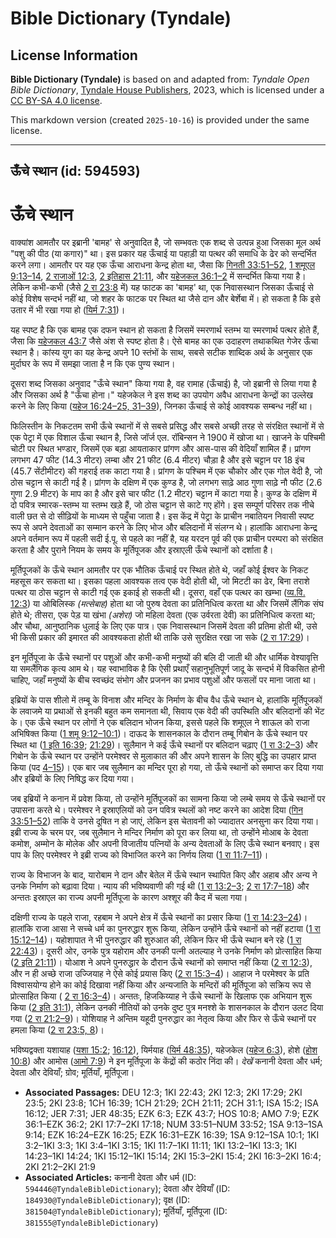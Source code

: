# Bible Dictionary (Tyndale)

## License Information

**Bible Dictionary (Tyndale)** is based on and adapted from: _Tyndale Open Bible Dictionary_, [Tyndale House Publishers](https://tyndaleopenresources.com/), 2023, which is licensed under a [CC BY-SA 4.0 license](https://creativecommons.org/licenses/by-sa/4.0/legalcode.en).

This markdown version (created `2025-10-16`) is provided under the same license.



--------------------------------

## ऊँचे स्थान (id: 594593)

ऊँचे स्थान
==========

वाक्यांश आमतौर पर इब्रानी 'बामह' से अनुवादित है, जो सम्भवतः एक शब्द से उत्पन्न हुआ जिसका मूल अर्थ "पशु की पीठ (या कगार)" था। इस प्रकार यह ऊँचाई या पहाड़ी या पत्थर की समाधि के ढेर को सन्दर्भित करने लगा। आमतौर पर यह एक ऊँचा आराधना केन्द्र होता था, जैसा कि [गिनती 33:51–52](https://ref.ly/Num33:51-Num33:52), [1 शमूएल 9:13–14](https://ref.ly/1Sam9:13-1Sam9:14), [2 राजाओं 12:3](https://ref.ly/2Kgs12:3), [2 इतिहास 21:11](https://ref.ly/2Chr21:11), और [यहेजकल 36:1–2](https://ref.ly/Ezek36:1-Ezek36:2) में सन्दर्भित किया गया है। लेकिन कभी\-कभी (जैसे [2 रा 23:8](https://ref.ly/2Kgs23:8) में) यह फाटक का 'बामह' था, एक निवासस्थान जिसका ऊँचाई से कोई विशेष सन्दर्भ नहीं था, जो शहर के फाटक पर स्थित था जैसे दान और बेर्शेबा में। हो सकता है कि इसे उतार में भी रखा गया हो ([यिर्म 7:31](https://ref.ly/Jer7:31))।

यह स्पष्ट है कि एक बामह एक दफन स्थान हो सकता है जिसमें स्मरणार्थ स्तम्भ या स्मरणार्थ पत्थर होते हैं, जैसा कि [यहेजकल 43:7](https://ref.ly/Ezek43:7) जैसे अंश से स्पष्ट होता है। ऐसे बामह का एक उदाहरण तथाकथित गेजेर ऊँचा स्थान है। कांस्य युग का यह केन्द्र अपने 10 स्तंभों के साथ, सबसे सटीक शाब्दिक अर्थ के अनुसार एक मुर्दाघर के रूप में समझा जाता है न कि एक पुण्य स्थान।

दूसरा शब्द जिसका अनुवाद "ऊँचे स्थान" किया गया है, वह रामाह (ऊँचाई) है, जो इब्रानी से लिया गया है और जिसका अर्थ है "ऊँचा होना।" यहेजकेल ने इस शब्द का उपयोग अवैध आराधना केन्द्रों का उल्लेख करने के लिए किया ([यहेज 16:24–25, 31–39](https://ref.ly/Ezek16:24-Ezek16:25,Ezek16:31-Ezek16:39)), जिनका ऊँचाई से कोई आवश्यक सम्बन्ध नहीं था।

फिलिस्तीन के निकटतम सभी ऊँचे स्थानों में से सबसे प्रसिद्ध और सबसे अच्छी तरह से संरक्षित स्थानों में से एक पेट्रा में एक विशाल ऊँचा स्थान है, जिसे जॉर्ज एल. रॉबिन्सन ने 1900 में खोजा था। खाजने के पश्चिमी चोटी पर स्थित भण्डार, जिसमें एक बड़ा आयताकार प्रांगण और आस\-पास की वेदियाँ शामिल हैं। प्रांगण लगभग 47 फीट (14\.3 मीटर) लम्बा और 21 फीट (6\.4 मीटर) चौड़ा है और इसे चट्टान पर 18 इंच (45\.7 सेंटीमीटर) की गहराई तक काटा गया है। प्रांगण के पश्चिम में एक चौकोर और एक गोल वेदी है, जो ठोस चट्टान से काटी गई है। प्रांगण के दक्षिण में एक कुण्ड है, जो लगभग साढ़े आठ गुणा साढ़े नौ फीट (2\.6 गुणा 2\.9 मीटर) के माप का है और इसे चार फीट (1\.2 मीटर) चट्टान में काटा गया है। कुण्ड के दक्षिण में दो पवित्र स्मारक\-स्तम्भ या स्तम्भ खड़े हैं, जो ठोस चट्टान से काटे गए होंगे। इस सम्पूर्ण परिसर तक नीचे वाली छत से दो सीढ़ियों के माध्यम से पहुँचा जाता है। इस केंद्र में पेट्रा के प्राचीन नबातियन निवासी स्पष्ट रूप से अपने देवताओं का सम्मान करने के लिए भोज और बलिदानों में संलग्न थे। हालांकि आराधना केन्द्र अपने वर्तमान रूप में पहली सदी ई.पू. से पहले का नहीं है, यह यरदन पूर्व की एक प्राचीन परम्परा को संरक्षित करता है और पुराने नियम के समय के मूर्तिपूजक और इस्राएली ऊँचे स्थानों को दर्शाता है।

मूर्तिपूजकों के ऊँचे स्थान आमतौर पर एक भौतिक ऊँचाई पर स्थित होते थे, जहाँ कोई ईश्वर के निकट महसूस कर सकता था। इसका पहला आवश्यक तत्व एक वेदी होती थी, जो मिटटी का ढेर, बिना तराशे पत्थर या ठोस चट्टान से काटी गई एक इकाई हो सकती थी। दूसरा, वहाँ एक पत्थर का खम्भा ([व्य.वि. 12:3](https://ref.ly/Deut12:3)) या ओबिलिस्क *(*मत्सेबाह*)* होता था जो पुरुष देवता का प्रतिनिधित्व करता था और जिसमें लैंगिक संघ होते थे; तीसरा, एक पेड़ या खंभा *(*अशेरा*)* जो महिला देवता (एक उर्वरता देवी) का प्रतिनिधित्व करता था; और चौथा, आनुष्ठानिक धुलाई के लिए एक पात्र। एक निवासस्थान जिसमें देवता की प्रतिमा होती थी, उसे भी किसी प्रकार की इमारत की आवश्यकता होती थी ताकि उसे सुरक्षित रखा जा सके ([2 रा 17:29](https://ref.ly/2Kgs17:29))।

इन मूर्तिपूजा के ऊँचे स्थानों पर पशुओं और कभी\-कभी मनुष्यों की बलि दी जाती थी और धार्मिक वेश्यावृत्ति या समलैंगिक कृत्य आम थे। यह स्वाभाविक है कि ऐसी प्रथाएँ सहानुभूतिपूर्ण जादू के सन्दर्भ में विकसित होनी चाहिए, जहाँ मनुष्यों के बीच स्वच्छंद संभोग और प्रजनन का प्रभाव पशुओं और फसलों पर माना जाता था।

इब्रियों के पास शीलो में तम्बू के विनाश और मन्दिर के निर्माण के बीच वैध ऊँचे स्थान थे, हालांकि मूर्तिपूजकों के लवाजमे या प्रथाओं से इनकी बहुत कम समानता थी, सिवाय एक वेदी की उपस्थिति और बलिदानों की भेंट के। एक ऊँचे स्थान पर लोगों ने एक बलिदान भोजन किया, इससे पहले कि शमूएल ने शाऊल को राजा अभिषिक्त किया ([1 शमू 9:12–10:1](https://ref.ly/1Sam9:12-1Sam10:1))। दाऊद के शासनकाल के दौरान तम्बू गिबोन के ऊँचे स्थान पर स्थित था ([1 इति 16:39](https://ref.ly/1Chr16:39); [21:29](https://ref.ly/1Chr21:29))। सुलैमान ने कई ऊँचे स्थानों पर बलिदान चढ़ाए ([1 रा 3:2–3](https://ref.ly/1Kgs3:2-1Kgs3:3)) और गिबोन के ऊँचे स्थान पर उन्होंने परमेश्वर से मुलाकात की और अपने शासन के लिए बुद्धि का उपहार प्राप्त किया (पद [4–15](https://ref.ly/1Kgs3:4-1Kgs3:15))। एक बार जब सुलैमान का मन्दिर पूरा हो गया, तो ऊँचे स्थानों को समाप्त कर दिया गया और इब्रियों के लिए निषिद्ध कर दिया गया।

जब इब्रियों ने कनान में प्रवेश किया, तो उन्होंने मूर्तिपूजकों का सामना किया जो लम्बे समय से ऊँचे स्थानों पर उपासना करते थे। परमेश्वर ने इस्राएलियों को उन पवित्र स्थलों को नष्ट करने का आदेश दिया ([गिन 33:51–52](https://ref.ly/Num33:51-Num33:52)) ताकि वे उनसे दूषित न हो जाएं, लेकिन इस चेतावनी को ज्यादातर अनसुना कर दिया गया। इब्री राज्य के चरम पर, जब सुलैमान ने मन्दिर निर्माण को पूरा कर लिया था, तो उन्होंने मोआब के देवता कमोश, अम्मोन के मोलेक और अपनी विजातीय पत्नियों के अन्य देवताओं के लिए ऊँचे स्थान बनवाए। इस पाप के लिए परमेश्वर ने इब्री राज्य को विभाजित करने का निर्णय लिया ([1 रा 11:7–11](https://ref.ly/1Kgs11:7-1Kgs11:11))।

राज्य के विभाजन के बाद, यारोबाम ने दान और बेतेल में ऊँचे स्थान स्थापित किए और अहाब और अन्य ने उनके निर्माण को बढ़ावा दिया। न्याय की भविष्यवाणी की गई थी ([1 रा 13:2–3](https://ref.ly/1Kgs13:2-1Kgs13:3); [2 रा 17:7–18](https://ref.ly/2Kgs17:7-2Kgs17:18)) और अन्ततः इस्राएल का राज्य अपनी मूर्तिपूजा के कारण अश्शूर की कैद में चला गया।

दक्षिणी राज्य के पहले राजा, रहबाम ने अपने क्षेत्र में ऊँचे स्थानों का प्रसार किया ([1 रा 14:23–24](https://ref.ly/1Kgs14:23-1Kgs14:24))। हालांकि राजा आसा ने सच्चे धर्म का पुनरुद्धार शुरू किया, लेकिन उन्होंने ऊँचे स्थानों को नहीं हटाया ([1 रा 15:12–14](https://ref.ly/1Kgs15:12-1Kgs15:14))। यहोशापात ने भी पुनरुद्धार की शुरुआत की, लेकिन फिर भी ऊँचे स्थान बने रहे ([1 रा 22:43](https://ref.ly/1Kgs22:43))। दूसरी ओर, उनके पुत्र यहोराम और उनकी पत्नी अतल्याह ने उनके निर्माण को प्रोत्साहित किया ([2 इति 21:11](https://ref.ly/2Chr21:11))। योआश ने अपने पुनरुद्धार के दौरान ऊँचे स्थानों को समाप्त नहीं किया ([2 रा 12:3](https://ref.ly/2Kgs12:3)), और न ही अच्छे राजा उज्जियाह ने ऐसे कोई प्रयास किए ([2 रा 15:3–4](https://ref.ly/2Kgs15:3-2Kgs15:4))। आहाज ने परमेश्वर के प्रति विश्वासयोग्य होने का कोई दिखावा नहीं किया और अन्यजाति के मन्दिरों की मूर्तिपूजा को सक्रिय रूप से प्रोत्साहित किया ( [2 रा 16:3–4](https://ref.ly/2Kgs16:3-2Kgs16:4))। अन्ततः, हिजकिय्याह ने ऊँचे स्थानों के खिलाफ एक अभियान शुरू किया ([2 इति 31:1](https://ref.ly/2Chr31:1)), लेकिन उनकी नीतियों को उनके दुष्ट पुत्र मनश्शे के शासनकाल के दौरान उलट दिया गया ([2 रा 21:2–9](https://ref.ly/2Kgs21:2-2Kgs21:9))। योशियाह ने अन्तिम यहूदी पुनरुद्धार का नेतृत्व किया और फिर से ऊँचे स्थानों पर हमला किया ([2 रा 23:5, 8](https://ref.ly/2Kgs23:5,2Kgs23:8))।

भविष्यद्वक्ता यशायाह ([यशा 15:2](https://ref.ly/Isa15:2); [16:12](https://ref.ly/Isa16:12)), यिर्मयाह ([यिर्म 48:35](https://ref.ly/Jer48:35)), यहेजकेल ([यहेज 6:3](https://ref.ly/Ezek6:3)), होशे ([होश 10:8](https://ref.ly/Hos10:8)) और आमोस ([आमो 7:9](https://ref.ly/Amos7:9)) ने इन मूर्तिपूजा के केंद्रों की कठोर निंदा की। *देखें* कनानी देवता और धर्म; देवता और देवियाँ; ग्रोव; मूर्तियाँ, मूर्तिपूजा।

* **Associated Passages:** DEU 12:3; 1KI 22:43; 2KI 12:3; 2KI 17:29; 2KI 23:5; 2KI 23:8; 1CH 16:39; 1CH 21:29; 2CH 21:11; 2CH 31:1; ISA 15:2; ISA 16:12; JER 7:31; JER 48:35; EZK 6:3; EZK 43:7; HOS 10:8; AMO 7:9; EZK 36:1–EZK 36:2; 2KI 17:7–2KI 17:18; NUM 33:51–NUM 33:52; 1SA 9:13–1SA 9:14; EZK 16:24–EZK 16:25; EZK 16:31–EZK 16:39; 1SA 9:12–1SA 10:1; 1KI 3:2–1KI 3:3; 1KI 3:4–1KI 3:15; 1KI 11:7–1KI 11:11; 1KI 13:2–1KI 13:3; 1KI 14:23–1KI 14:24; 1KI 15:12–1KI 15:14; 2KI 15:3–2KI 15:4; 2KI 16:3–2KI 16:4; 2KI 21:2–2KI 21:9
* **Associated Articles:** कनानी देवता और धर्म (ID: `594446@TyndaleBibleDictionary`); देवता और देवियाँ (ID: `184930@TyndaleBibleDictionary`); वृक्ष (ID: `381504@TyndaleBibleDictionary`); मूर्तियाँ, मूर्तिपूजा (ID: `381555@TyndaleBibleDictionary`)

